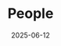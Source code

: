 ---
title: People
date: 2025-06-12

type: landing

sections:
  - block: people
    content:
      title: Meet the Team
      # Choose which groups/teams of users to display.
      #   Edit `user_groups` in each user's profile to add them to one or more of these groups.
      user_groups:
          - Principal Investigators
          - Researchers
          - Grad Students
          - Administration
          - Visitors
          - Alumni
          - PhD students
          - Post-doctoral Researchers
      sort_by: Params.last_name
      sort_ascending: true
    design:
      show_interests: false
      show_role: true
      show_social: true
---